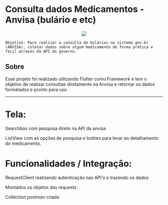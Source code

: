 # Consulta dados Medicamentos - Anvisa (bulário e etc)
<p align="center">
<img src="https://i.postimg.cc/PqnSV76M/consulta-anvisa.png"/>
</p> 

    Objetivo: Para realizar a consulta de bulários no sistema gov.br (ANVISA), coletar dados sobre algum medicamento de forma prática e fácil através da API do governo.

  
## Sobre

Esse projeto foi realizado utilizando Flutter como Framework e tem o objetivo de realizar consultas diretamente na Anvisa e retornar os dados formatados e pronto para uso.

<hr/>


# Tela:
<p>Searchbox com pesquisa direto na API da anvisa</p>
<p>ListView com as opções de pesquisa e botões para levar ao detalhamento do medicamento.</p>

# Funcionalidades / Integração:
<p>RequestClient realizando autenticação nas API's e trazendo os dados</p>
<p>Montados os objetos das requests</p>
<p>Collection postman criada</p>
